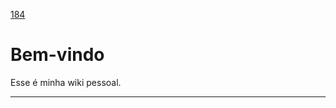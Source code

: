 [184](https://github.com/guilhermeprokisch/ideias/issues/184) 
###### 

# Bem-vindo 

Esse é minha wiki pessoal.



-------------------------------------------------------------------------------

